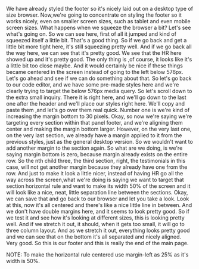 We have already styled the footer so it's nicely laid out on a desktop type of size browser. Now,we're going to concentrate on styling the footer so it works nicely, even on smaller screen sizes, such as tablet and even mobile screen sizes. What happens when we squeeze the browser a bit? Let's see what's going on. So we can see here, first of all it jumped and kind of squeezed itself a little bit. That's a good thing. So if we go back and get a little bit more tight here, it's still squeezing pretty well. And if we go back all the way here, we can see that it's pretty good. We see that the HR here showed up and it's pretty good. The only thing is ,of course, it looks like it's a little bit too close maybe. 
And it would certainly be nice if these things became centered in the screen instead of going to the left below 576px. Let's go ahead and see if we can do something about that. So let's go back to our code editor, and we have some pre-made styles here and we're clearly trying to target the below 576px media query. So let's scroll down to the extra small inquiry. There it is right here, and we'll go down to the last one after the header and we'll place our styles right here. We'll copy and paste them ,and let's go over them real quick. Number one is we're kind of increasing the margin bottom to 30 pixels. Okay, so now we're saying we're targeting every section within that panel footer, and we're aligning them center and making the margin bottom larger. However, on the very last one, on the very last section, we already have a margin applied to it from the previous styles, just as the general desktop version. So we wouldn't want to add another margin to the section again. So what are we doing, is we're saying margin bottom is zero, because margin already exists on the entire row. So the nth child three, the third section, right, the testimonials in this case, will not get another margin because they already have one from the row. And just to make it look a little nicer, instead of having HR go all the way across the screen,what we're doing is saying we want to target that section horizontal rule and want to make its width 50% of the screen and it will look like a nice, neat, little separation line between the sections. Okay, we can save that and go back to our browser and let you take a look. Look at this, now it's all centered and there's like a nice little line in between. And we don't have double margins here, and it seems to look pretty good. So if we test it and see how it's looking at different sizes, this is looking pretty well. And if we stretch it out, it should, when it gets too small, it will go to three column layout. And as we stretch it out, everything looks pretty good and we can see that on the bottom it's all separated and nicely aligned. Very good. So this is our footer and this is really the end of the main page.

NOTE: To make the horizontal rule centered use margin-left as 25% as it's width is 50%. 